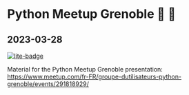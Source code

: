 # Python Meetup Grenoble 🐍 🚡

## 2023-03-28

[![lite-badge](https://jupyterlite.rtfd.io/en/latest/_static/badge-launch.svg)](https://jtpio.github.io/python-meetup-grenoble-2023)

Material for the Python Meetup Grenoble presentation: https://www.meetup.com/fr-FR/groupe-dutilisateurs-python-grenoble/events/291818929/
